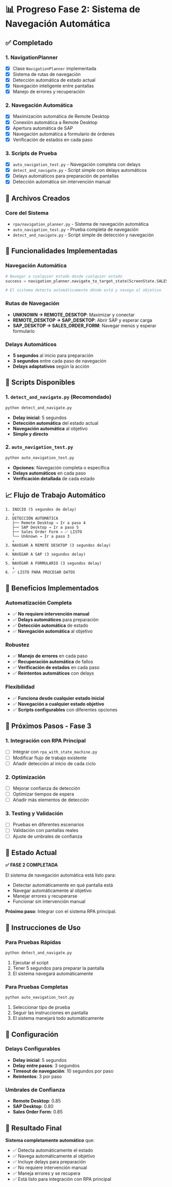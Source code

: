 # 📊 Progreso Fase 2: Sistema de Navegación Automática

## ✅ **Completado**

### 1. **NavigationPlanner**
- [x] Clase `NavigationPlanner` implementada
- [x] Sistema de rutas de navegación
- [x] Detección automática de estado actual
- [x] Navegación inteligente entre pantallas
- [x] Manejo de errores y recuperación

### 2. **Navegación Automática**
- [x] Maximización automática de Remote Desktop
- [x] Conexión automática a Remote Desktop
- [x] Apertura automática de SAP
- [x] Navegación automática a formulario de órdenes
- [x] Verificación de estados en cada paso

### 3. **Scripts de Prueba**
- [x] `auto_navigation_test.py` - Navegación completa con delays
- [x] `detect_and_navigate.py` - Script simple con delays automáticos
- [x] Delays automáticos para preparación de pantallas
- [x] Detección automática sin intervención manual

## 🔧 **Archivos Creados**

### Core del Sistema
- `rpa/navigation_planner.py` - Sistema de navegación automática
- `auto_navigation_test.py` - Prueba completa de navegación
- `detect_and_navigate.py` - Script simple de detección y navegación

## 🎯 **Funcionalidades Implementadas**

### Navegación Automática
```python
# Navegar a cualquier estado desde cualquier estado
success = navigation_planner.navigate_to_target_state(ScreenState.SALES_ORDER_FORM)

# El sistema detecta automáticamente dónde está y navega al objetivo
```

### Rutas de Navegación
- **UNKNOWN → REMOTE_DESKTOP**: Maximizar y conectar
- **REMOTE_DESKTOP → SAP_DESKTOP**: Abrir SAP y esperar carga
- **SAP_DESKTOP → SALES_ORDER_FORM**: Navegar menús y esperar formulario

### Delays Automáticos
- **5 segundos** al inicio para preparación
- **3 segundos** entre cada paso de navegación
- **Delays adaptativos** según la acción

## 🚀 **Scripts Disponibles**

### 1. `detect_and_navigate.py` (Recomendado)
```bash
python detect_and_navigate.py
```
- **Delay inicial**: 5 segundos
- **Detección automática** del estado actual
- **Navegación automática** al objetivo
- **Simple y directo**

### 2. `auto_navigation_test.py`
```bash
python auto_navigation_test.py
```
- **Opciones**: Navegación completa o específica
- **Delays automáticos** en cada paso
- **Verificación detallada** de cada estado

## 📈 **Flujo de Trabajo Automático**

```
1. INICIO (5 segundos de delay)
   ↓
2. DETECCIÓN AUTOMÁTICA
   ├── Remote Desktop → Ir a paso 4
   ├── SAP Desktop → Ir a paso 5
   ├── Sales Order Form → ✅ LISTO
   └── Unknown → Ir a paso 3
   ↓
3. NAVEGAR A REMOTE DESKTOP (3 segundos delay)
   ↓
4. NAVEGAR A SAP (3 segundos delay)
   ↓
5. NAVEGAR A FORMULARIO (3 segundos delay)
   ↓
6. ✅ LISTO PARA PROCESAR DATOS
```

## 🎯 **Beneficios Implementados**

### Automatización Completa
- ✅ **No requiere intervención manual**
- ✅ **Delays automáticos** para preparación
- ✅ **Detección automática** de estado
- ✅ **Navegación automática** al objetivo

### Robustez
- ✅ **Manejo de errores** en cada paso
- ✅ **Recuperación automática** de fallos
- ✅ **Verificación de estados** en cada paso
- ✅ **Reintentos automáticos** con delays

### Flexibilidad
- ✅ **Funciona desde cualquier estado inicial**
- ✅ **Navegación a cualquier estado objetivo**
- ✅ **Scripts configurables** con diferentes opciones

## 🔄 **Próximos Pasos - Fase 3**

### 1. **Integración con RPA Principal**
- [ ] Integrar con `rpa_with_state_machine.py`
- [ ] Modificar flujo de trabajo existente
- [ ] Añadir detección al inicio de cada ciclo

### 2. **Optimización**
- [ ] Mejorar confianza de detección
- [ ] Optimizar tiempos de espera
- [ ] Añadir más elementos de detección

### 3. **Testing y Validación**
- [ ] Pruebas en diferentes escenarios
- [ ] Validación con pantallas reales
- [ ] Ajuste de umbrales de confianza

## 🎯 **Estado Actual**

**✅ FASE 2 COMPLETADA**

El sistema de navegación automática está listo para:
- Detectar automáticamente en qué pantalla está
- Navegar automáticamente al objetivo
- Manejar errores y recuperarse
- Funcionar sin intervención manual

**Próximo paso**: Integrar con el sistema RPA principal.

## 📝 **Instrucciones de Uso**

### Para Pruebas Rápidas
```bash
python detect_and_navigate.py
```
1. Ejecutar el script
2. Tener 5 segundos para preparar la pantalla
3. El sistema navegará automáticamente

### Para Pruebas Completas
```bash
python auto_navigation_test.py
```
1. Seleccionar tipo de prueba
2. Seguir las instrucciones en pantalla
3. El sistema manejará todo automáticamente

## 🔧 **Configuración**

### Delays Configurables
- **Delay inicial**: 5 segundos
- **Delay entre pasos**: 3 segundos
- **Timeout de navegación**: 10 segundos por paso
- **Reintentos**: 3 por paso

### Umbrales de Confianza
- **Remote Desktop**: 0.85
- **SAP Desktop**: 0.80
- **Sales Order Form**: 0.85

## 🎉 **Resultado Final**

**Sistema completamente automático** que:
- ✅ Detecta automáticamente el estado
- ✅ Navega automáticamente al objetivo
- ✅ Incluye delays para preparación
- ✅ No requiere intervención manual
- ✅ Maneja errores y se recupera
- ✅ Está listo para integración con RPA principal
